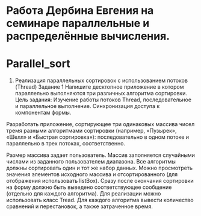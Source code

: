 # Работа Дербина Евгения на семинаре параллельные и распределённые вычисления.
# Parallel_sort
1. Реализация параллельных сортировок с использованием потоков (Thread)
Задание 1
Напишите десктопное приложение в котором параллельно выполняются три различных алгоритма сортировки.
Цель задания: Изучение работы потоков Thread, последовательное и параллельное выполнение. Синхронизация доступа к компонентам формы.

Разработать приложение, сортирующее три одинаковых массива чисел тремя разными алгоритмами сортировки (например, «Пузырек», «Шелл» и «Быстрая сортировка»): последовательно в одном потоке и параллельно в трех потоках, соответственно.

Размер массива задает пользователь.
Массив заполняется случайными числами из заданного пользователем диапазона.
Все алгоритмы должны сортировать один и тот же набор данных.
Можно просмотреть значения элементов исходного массива и отсортированного (для отображения использовать listBox).
Сразу после окончания сортировки на форму должно быть выведено соответствующее сообщение (отдельно для каждого алгоритма).
Для реализации можно использовать класс Tread.
Для каждого алгоритма вывести количество сравнений и перестановок, а также затраченное время.
